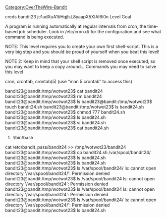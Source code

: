 [Category:OverTheWire-Bandit](/Category:OverTheWire-Bandit "wikilink")

creds bandit23 jc1udXuA1tiHqjIsL8yaapX5XIAI6i0n Level Goal

A program is running automatically at regular intervals from cron, the
time-based job scheduler. Look in /etc/cron.d/ for the configuration and
see what command is being executed.

NOTE: This level requires you to create your own first shell-script.
This is a very big step and you should be proud of yourself when you
beat this level\!

NOTE 2: Keep in mind that your shell script is removed once executed, so
you may want to keep a copy around… Commands you may need to solve this
level

cron, crontab, crontab(5) (use “man 5 crontab” to access this)

bandit23@bandit:/tmp/wotwot23$ cat bandit24
bandit23@bandit:/tmp/wotwot23$ rm bandit24
bandit23@bandit:/tmp/wotwot23$ ls bandit23@bandit:/tmp/wotwot23$ touch
bandit24.sh bandit23@bandit:/tmp/wotwot23$ ls bandit24.sh
bandit23@bandit:/tmp/wotwot23$ chmod 777 bandit24.sh
bandit23@bandit:/tmp/wotwot23$ ls bandit24.sh
bandit23@bandit:/tmp/wotwot23$ vi bandit24.sh
bandit23@bandit:/tmp/wotwot23$ cat bandit24.sh

1.  \!/bin/bash

cat /etc/bandit_pass/bandit24 \>\> /tmp/wotwot23/bandit24
bandit23@bandit:/tmp/wotwot23$ cp bandit24.sh /var/spool/bandit24/
bandit23@bandit:/tmp/wotwot23$ ls bandit24.sh
bandit23@bandit:/tmp/wotwot23$ ls bandit24.sh
bandit23@bandit:/tmp/wotwot23$ ls /var/spool/bandit24/ ls: cannot open
directory '/var/spool/bandit24/': Permission denied
bandit23@bandit:/tmp/wotwot23$ ls /var/spool/bandit24 ls: cannot open
directory '/var/spool/bandit24': Permission denied
bandit23@bandit:/tmp/wotwot23$ ls /var/spool/bandit24 ls: cannot open
directory '/var/spool/bandit24': Permission denied
bandit23@bandit:/tmp/wotwot23$ ls /var/spool/bandit24/ ls: cannot open
directory '/var/spool/bandit24/': Permission denied
bandit23@bandit:/tmp/wotwot23$ ls bandit24.sh